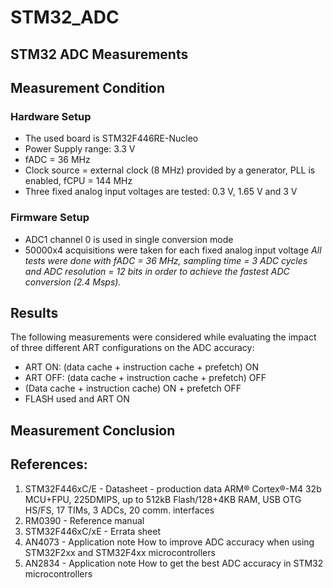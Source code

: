 # STM32_ADC

## STM32 ADC Measurements

## Measurement Condition
### Hardware Setup
- The used board is STM32F446RE-Nucleo
- Power Supply range: 3.3 V
- fADC = 36 MHz
- Clock source =  external clock (8 MHz) provided by a generator, PLL is enabled, fCPU = 144 MHz
- Three fixed analog input voltages are tested: 0.3 V, 1.65 V and 3 V
### Firmware Setup
- ADC1 channel 0 is used  in single conversion mode
- 50000x4 acquisitions were taken for each fixed analog input voltage
*All tests were done with fADC = 36 MHz, sampling time = 3 ADC cycles and ADC resolution = 12 bits in order to achieve the fastest ADC conversion (2.4 Msps).*
## Results
The following measurements were considered while evaluating the impact of three different
ART configurations on the ADC accuracy:
- ART ON: (data cache + instruction cache + prefetch) ON
- ART OFF: (data cache + instruction cache + prefetch) OFF
- (Data cache + instruction cache) ON + prefetch OFF
- FLASH used and ART ON

## Measurement Conclusion




## References:
1. STM32F446xC/E - Datasheet - production data
    ARM® Cortex®-M4 32b MCU+FPU, 225DMIPS, up to 512kB Flash/128+4KB RAM,
    USB OTG HS/FS, 17 TIMs, 3 ADCs, 20 comm. interfaces
2. RM0390 - Reference manual
3. STM32F446xC/xE - Errata sheet
4. AN4073 - Application note
    How to improve ADC accuracy when using STM32F2xx and
    STM32F4xx microcontrollers
5. AN2834 - Application note
    How to get the best ADC accuracy
    in STM32 microcontrollers


